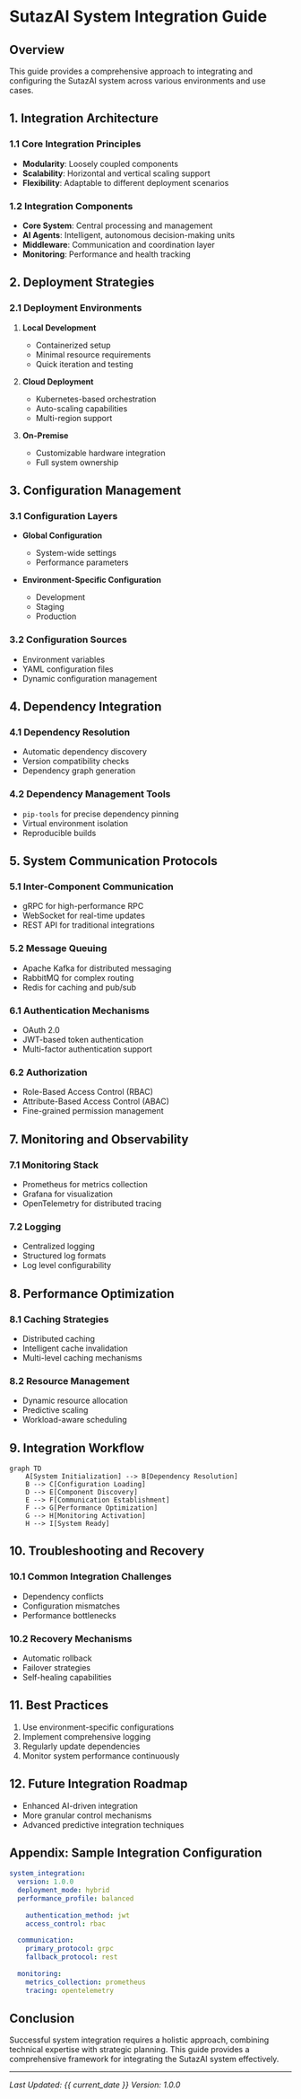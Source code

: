 # SutazAI System Integration Guide

## Overview
This guide provides a comprehensive approach to integrating and configuring the SutazAI system across various environments and use cases.

## 1. Integration Architecture

### 1.1 Core Integration Principles
- **Modularity**: Loosely coupled components
- **Scalability**: Horizontal and vertical scaling support
- **Flexibility**: Adaptable to different deployment scenarios

### 1.2 Integration Components
- **Core System**: Central processing and management
- **AI Agents**: Intelligent, autonomous decision-making units
- **Middleware**: Communication and coordination layer
- **Monitoring**: Performance and health tracking

## 2. Deployment Strategies

### 2.1 Deployment Environments
1. **Local Development**
   - Containerized setup
   - Minimal resource requirements
   - Quick iteration and testing

2. **Cloud Deployment**
   - Kubernetes-based orchestration
   - Auto-scaling capabilities
   - Multi-region support

3. **On-Premise**
   - Customizable hardware integration
   - Full system ownership

## 3. Configuration Management

### 3.1 Configuration Layers
- **Global Configuration**
  - System-wide settings
  - Performance parameters

- **Environment-Specific Configuration**
  - Development
  - Staging
  - Production

### 3.2 Configuration Sources
- Environment variables
- YAML configuration files
- Dynamic configuration management

## 4. Dependency Integration

### 4.1 Dependency Resolution
- Automatic dependency discovery
- Version compatibility checks
- Dependency graph generation

### 4.2 Dependency Management Tools
- `pip-tools` for precise dependency pinning
- Virtual environment isolation
- Reproducible builds

## 5. System Communication Protocols

### 5.1 Inter-Component Communication
- gRPC for high-performance RPC
- WebSocket for real-time updates
- REST API for traditional integrations

### 5.2 Message Queuing
- Apache Kafka for distributed messaging
- RabbitMQ for complex routing
- Redis for caching and pub/sub


### 6.1 Authentication Mechanisms
- OAuth 2.0
- JWT-based token authentication
- Multi-factor authentication support

### 6.2 Authorization
- Role-Based Access Control (RBAC)
- Attribute-Based Access Control (ABAC)
- Fine-grained permission management

## 7. Monitoring and Observability

### 7.1 Monitoring Stack
- Prometheus for metrics collection
- Grafana for visualization
- OpenTelemetry for distributed tracing

### 7.2 Logging
- Centralized logging
- Structured log formats
- Log level configurability

## 8. Performance Optimization

### 8.1 Caching Strategies
- Distributed caching
- Intelligent cache invalidation
- Multi-level caching mechanisms

### 8.2 Resource Management
- Dynamic resource allocation
- Predictive scaling
- Workload-aware scheduling

## 9. Integration Workflow

```mermaid
graph TD
    A[System Initialization] --> B[Dependency Resolution]
    B --> C[Configuration Loading]
    D --> E[Component Discovery]
    E --> F[Communication Establishment]
    F --> G[Performance Optimization]
    G --> H[Monitoring Activation]
    H --> I[System Ready]
```

## 10. Troubleshooting and Recovery

### 10.1 Common Integration Challenges
- Dependency conflicts
- Configuration mismatches
- Performance bottlenecks

### 10.2 Recovery Mechanisms
- Automatic rollback
- Failover strategies
- Self-healing capabilities

## 11. Best Practices

1. Use environment-specific configurations
2. Implement comprehensive logging
3. Regularly update dependencies
5. Monitor system performance continuously

## 12. Future Integration Roadmap
- Enhanced AI-driven integration
- More granular control mechanisms
- Advanced predictive integration techniques

## Appendix: Sample Integration Configuration

```yaml
system_integration:
  version: 1.0.0
  deployment_mode: hybrid
  performance_profile: balanced
  
    authentication_method: jwt
    access_control: rbac
  
  communication:
    primary_protocol: grpc
    fallback_protocol: rest
  
  monitoring:
    metrics_collection: prometheus
    tracing: opentelemetry
```

## Conclusion
Successful system integration requires a holistic approach, combining technical expertise with strategic planning. This guide provides a comprehensive framework for integrating the SutazAI system effectively.

---

*Last Updated: {{ current_date }}*
*Version: 1.0.0* 